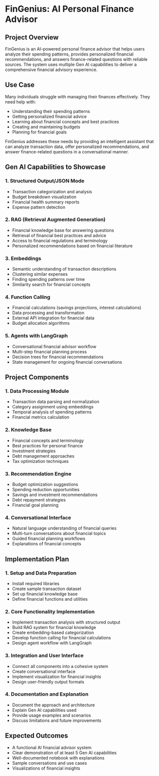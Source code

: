 # FinGenius: AI Personal Finance Advisor

## Project Overview
FinGenius is an AI-powered personal finance advisor that helps users analyze their spending patterns, provides personalized financial recommendations, and answers finance-related questions with reliable sources. The system uses multiple Gen AI capabilities to deliver a comprehensive financial advisory experience.

## Use Case
Many individuals struggle with managing their finances effectively. They need help with:
- Understanding their spending patterns
- Getting personalized financial advice
- Learning about financial concepts and best practices
- Creating and maintaining budgets
- Planning for financial goals

FinGenius addresses these needs by providing an intelligent assistant that can analyze transaction data, offer personalized recommendations, and answer finance-related questions in a conversational manner.

## Gen AI Capabilities to Showcase

### 1. Structured Output/JSON Mode
- Transaction categorization and analysis
- Budget breakdown visualization
- Financial health summary reports
- Expense pattern detection

### 2. RAG (Retrieval Augmented Generation)
- Financial knowledge base for answering questions
- Retrieval of financial best practices and advice
- Access to financial regulations and terminology
- Personalized recommendations based on financial literature

### 3. Embeddings
- Semantic understanding of transaction descriptions
- Clustering similar expenses
- Finding spending patterns over time
- Similarity search for financial concepts

### 4. Function Calling
- Financial calculations (savings projections, interest calculations)
- Data processing and transformation
- External API integration for financial data
- Budget allocation algorithms

### 5. Agents with LangGraph
- Conversational financial advisor workflow
- Multi-step financial planning process
- Decision trees for financial recommendations
- State management for ongoing financial conversations

## Project Components

### 1. Data Processing Module
- Transaction data parsing and normalization
- Category assignment using embeddings
- Temporal analysis of spending patterns
- Financial metrics calculation

### 2. Knowledge Base
- Financial concepts and terminology
- Best practices for personal finance
- Investment strategies
- Debt management approaches
- Tax optimization techniques

### 3. Recommendation Engine
- Budget optimization suggestions
- Spending reduction opportunities
- Savings and investment recommendations
- Debt repayment strategies
- Financial goal planning

### 4. Conversational Interface
- Natural language understanding of financial queries
- Multi-turn conversations about financial topics
- Guided financial planning workflows
- Explanations of financial concepts

## Implementation Plan

### 1. Setup and Data Preparation
- Install required libraries
- Create sample transaction dataset
- Set up financial knowledge base
- Define financial functions and utilities

### 2. Core Functionality Implementation
- Implement transaction analysis with structured output
- Build RAG system for financial knowledge
- Create embedding-based categorization
- Develop function calling for financial calculations
- Design agent workflow with LangGraph

### 3. Integration and User Interface
- Connect all components into a cohesive system
- Create conversational interface
- Implement visualization for financial insights
- Design user-friendly output formats

### 4. Documentation and Explanation
- Document the approach and architecture
- Explain Gen AI capabilities used
- Provide usage examples and scenarios
- Discuss limitations and future improvements

## Expected Outcomes
- A functional AI financial advisor system
- Clear demonstration of at least 5 Gen AI capabilities
- Well-documented notebook with explanations
- Sample conversations and use cases
- Visualizations of financial insights
